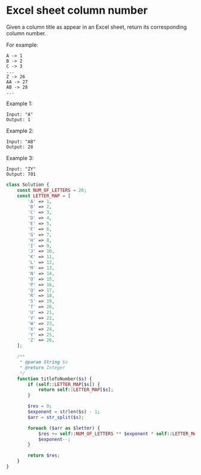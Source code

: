 # Excel sheet column number

Given a column title as appear in an Excel sheet, return its corresponding column number.

For example:

    A -> 1
    B -> 2
    C -> 3
    ...
    Z -> 26
    AA -> 27
    AB -> 28
    ...

Example 1:

    Input: "A"
    Output: 1

Example 2:

    Input: "AB"
    Output: 28

Example 3:

    Input: "ZY"
    Output: 701

```php
class Solution {
    const NUM_OF_LETTERS = 26;
    const LETTER_MAP = [
        'A' => 1,
        'B' => 2,
        'C' => 3,
        'D' => 4,
        'E' => 5,
        'F' => 6,
        'G' => 7,
        'H' => 8,
        'I' => 9,
        'J' => 10,
        'K' => 11,
        'L' => 12,
        'M' => 13,
        'N' => 14,
        'O' => 15,
        'P' => 16,
        'Q' => 17,
        'R' => 18,
        'S' => 19,
        'T' => 20,
        'U' => 21,
        'V' => 22,
        'W' => 23,
        'X' => 24,
        'Y' => 25,
        'Z' => 26,
    ];

    /**
     * @param String $s
     * @return Integer
     */
    function titleToNumber($s) {
        if (self::LETTER_MAP[$s]) {
            return self::LETTER_MAP[$s];
        }

        $res = 0;
        $exponent = strlen($s) - 1;
        $arr = str_split($s);

        foreach ($arr as $letter) {
            $res += self::NUM_OF_LETTERS ** $exponent * self::LETTER_MAP[$letter];
            $exponent--;
        }

        return $res;
    }
}
```
